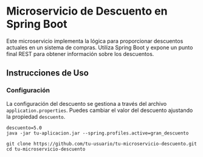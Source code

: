 # Microservicio de Descuento en Spring Boot

Este microservicio implementa la lógica para proporcionar descuentos actuales en un sistema de compras. Utiliza Spring Boot y expone un punto final REST para obtener información sobre los descuentos.

## Instrucciones de Uso

### Configuración

La configuración del descuento se gestiona a través del archivo `application.properties`. Puedes cambiar el valor del descuento ajustando la propiedad `descuento`.

```properties
descuento=5.0
java -jar tu-aplicacion.jar --spring.profiles.active=gran_descuento

git clone https://github.com/tu-usuario/tu-microservicio-descuento.git
cd tu-microservicio-descuento
